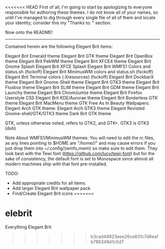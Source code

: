 <<<<<<< HEAD
First of all, I'm going to start by apologizing to everyone responsible
for authoring these themes.  I do not know all of your names, so until
I've managed to dig through every single file of all of them and locate
your identity; consider this my "Thanks to: <you>" section.

Now onto the README!

------------------------------------------------------------------------

Contained herein are the following Elegant Brit items:

Elegant Brit Emerald theme
Elegant Brit GTK theme
Elegant Brit OpenBox theme
Elegant Brit PekWM theme
Elegant Brit XFCE4 theme
Elegant Brit Gnome Splash
Elegant Brit XFCE Splash
Elegant Brit WMFS1 Colors and status.sh (fsckoff)
Elegant Brit MinimusWM colors and status.sh (fsckoff)
Elegant Brit Terminal colors (.Xresources) (fsckoff)
Elegant Brit DockbarX theme
Elegant Brit Gnome-Shell theme
Elegant Brit GTK3 theme
Elegant Brit Fluxbox theme
Elegant Brit SLiM theme
Elegant Brit GDM theme
Elegant Brit Launchy theme
Elegant Brit Chrom(ium)e theme
Elegant Brit Firefox Userstyle CSS
Elegant Brit KDE/Aurorae theme
Elegant Brit Borderless GTK theme
Elegant Brit MacMenu theme GTK
Free As In Beauty Wallpapers:
Elegant Arch GTK theme:
Elegant Arch GTK3 theme
Elegant Revisted Gnome-shell/GTK/GTK3 theme
Dark Brit GTK theme

GTK, unless otherwise noted, refers to GTK2, and GTK+.  GTK3 is GTK3 (duh)

Note About WMFS1/MinimusWM themes: 
You will need to edit the rc files, as any lines pointing to $HOME are 
"/home/<yourname>/" and may cause errors if you just drop them into 
~/.config/{wmfs,mwm} so make sure to edit them.  They look best with the
Tewi font (https://github.com/lucy/tewi-font) but for the sake of 
consistency, the default font is set to Monospace since almost all modern
machines ship with that font pre-installed.

TODO:

- Add appropriate credits for all items.
- Add larger Elegant Brit wallpaper pack
- Find/Create Elegant Brit icons
=======
# elebrit
Everything Elegant Brit
>>>>>>> b3cad48923eee26ce831c7d8eafb786348d1c0d7
